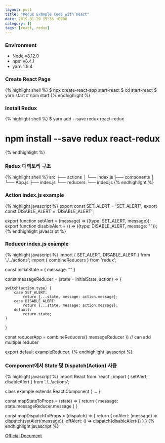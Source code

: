 ```yaml
---
layout: post
title: "Redux Example Code with React"
date: 2019-01-29 15:36 +0900
category: []
tags: [react, redux]
---
```


### Environment
- Node v8.12.0
- npm v6.4.1
- yarn 1.9.4

### Create React Page
{% highlight shell %}
$ npx create-react-app start-react
$ cd start-react
$ yarn start # npm start
{% endhighlight %}

### Install Redux
{% highlight shell %}
$ yarn add --save redux react-redux
# npm install --save redux react-redux
{% endhighlight %}

### Redux 디렉토리 구조
{% highlight shell %}
src
├── actions
│       └── index.js
├── components
│       └── App.js
├── index.js
└── reducers
        └── index.js
{% endhighlight %}

### Action index.js example
{% highlight javascript %}
export const SET_ALERT = 'SET_ALERT';
export const DISABLE_ALERT = 'DISABLE_ALERT';

export function setAlert = (message) => ({type: SET_ALERT, message});
export function disableAlert = () => ({type: DISABLE_ALERT, message: ""});
{% endhighlight javascript %}

### Reducer index.js example
{% highlight javascript %}
import { SET_ALERT, DISABLE_ALERT } from './../actions';
import { combineReducers } from 'redux';

const initialState = {
	message: ""
}

const messageReducer = (state = initialState, action) => {
	
	switch(action.type) {
		case SET_ALERT:
			return {...state, message: action.message};
		case DISABLE_ALERT:
			return {...state, message: action.message};
		default:
			return state;
	}
}

const reducerApp = combineReducers({
	messageReducer
}) // can add multiple reducer

export default exampleReducer;
{% endhighlight javascript %}

### Component에서 State 및 Dispatch(Action) 사용
{% highlight javascript %}
import React from 'react';
import { setAlert, disableAlert } from './../actions';

class example extends React.Component {
	...
}

const mapStateToProps = (state) => {
	return {
		message: state.messageReducer.message
	}
}

const mapDispatchToProps = (dispatch) => {
	return {
		onAlert: (message) => dispatch(setAlert(message)),
		offAlert: () => dispatch(disableAlert())
	}
}
{% endhighlight javascript %}

[Official Document](https://redux.js.org/basics/basic-tutorial)